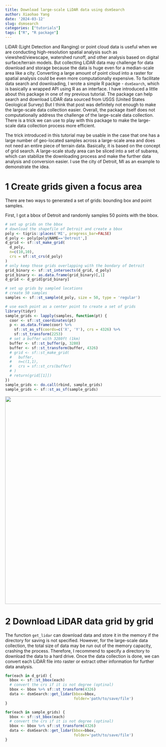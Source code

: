 ```yaml
---
title: Download large-scale LiDAR data using dsmSearch
author: Xiaohao Yang
date: '2024-03-12'
slug: dsmsearch
categories: ["tutorials"]
tags: ["R", "R package"]
---
```


LiDAR (Light Detection and Ranging) or point cloud data is useful when we are conducting high-resolution spatial analysis such as viewshed/viewscape, watershed runoff, and other analysis based on digital surface/terrain models. But collecting LiDAR data may challenge for data download and storage because the data is huge even for a median-scale area like a city. Converting a large amount of point cloud into a raster for spatial analysis could be even more computationally expensive. To facilitate data search and downloading, I wrote a simple R packge - `dsmSearch`, which is basically a wrapped API using R as an interface. I have introduced a little about this package in one of my previous tutorial. The package can help search and download LiDAR data sourced from USGS (United States Geological Survey) But I think that post was definitely not enough to make the large-scale data collection easier. Overall, the package itself does not computationally address the challenge of the large-scale data collection. There is a trick we can use to play with this package to make the large-scale data collection process more efficient.

The trick introduced in this tutorial may be usable in the case that one has a large number of geo-located samples across a large-scale area and does not need an entire piece of terrain data. Basically, it is based on the concept of grid search. A large-scale study area can be sliced into a set of subarea, which can stabilize the downloading process and make the further data analysis and conversion easier. I use the city of Detroit, MI as an example to demonstrate the idea.

# 1 Create grids given a focus area

There are two ways to generated a set of grids: bounding box and point samples.

First, I got a bbox of Detroit and randomly samples 50 points with the bbox. 




```r
# set up grids on the bbox
# download the shapefile of Detroit and create a bbox
poly <- tigris::places('MI', progress_bar=FALSE)
d_poly <- poly[poly$NAME=='Detroit',]
d_grid <- sf::st_make_grid(
  d_poly,
  n=c(10,10),
  crs = sf::st_crs(d_poly)
)
# only keep those grids overlapping with the bondary of Detroit
grid_binary <- sf::st_intersects(d_grid, d_poly)
grid_binary <- as.data.frame(grid_binary)[,1]
d_grid <- d_grid[grid_binary]

# set up grids by sampled locations
# create 50 samples
samples <- sf::st_sample(d_poly, size = 50, type = 'regular')

# use each point as a center point to create a set of grids
library(tidyr)
sample_grids <- lapply(samples, function(pt) {
  coor <- sf::st_coordinates(pt)
  p <- as.data.frame(coor) %>% 
    sf::st_as_sf(coords=c('X', 'Y'), crs = 4326) %>%
    sf::st_transform(2253)
  # set a buffer with 3280ft (1km)
  buffer <- sf::st_buffer(p, 3280)
  buffer <- sf::st_transform(buffer, 4326)
  # grid <- sf::st_make_grid(
  #   buffer,
  #   n=c(1,1),
  #   crs = sf::st_crs(buffer)
  # )
  # return(grid[[1]])
})
sample_grids <- do.call(rbind, sample_grids)
sample_grids <- sf::st_as_sf(sample_grids)
```

<img src="{{< blogdown/postref >}}index_files/figure-html/unnamed-chunk-2-1.png" width="672" />

# 2 Download LiDAR data grid by grid

The function `get_lidar` can download data and store it in the memory if the directory for saving is not specified. However, for the large-scale data collection, the total size of data may be run out of the memory capacity, crashing the process. Therefore, I recommend to specify a directory to download the data to a hard drive. Once the data collection is done, we can convert each LiDAR file into raster or extract other information for further data analysis.


```r
for(each in d_grid) {
  bbox <- sf::st_bbox(each)
  # convert the crs if it is not degree (optinal)
  bbox <- bbox %>% sf::st_transform(4326)
  data <- dsmSearch::get_lidar(bbox=bbox, 
                               folder='path/to/save/file')
}

for(each in sample_grids) {
  bbox <- sf::st_bbox(each)
  # convert the crs if it is not degree (optinal)
  bbox <- bbox %>% sf::st_transform(4326)
  data <- dsmSearch::get_lidar(bbox=bbox, 
                               folder='path/to/save/file')
}
```
